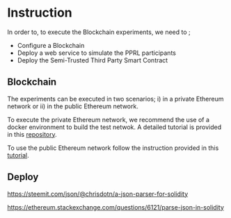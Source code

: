 # Instruction 

In order to, to execute the Blockchain experiments, we need to ;
 - Configure a Blockchain
 - Deploy a web service to simulate the PPRL participants
 - Deploy the Semi-Trusted Third Party Smart Contract 



## Blockchain 

The experiments can be executed in two scenarios; i) in a private Ethereum network or ii) in the public Ethereum network. 

To execute the private Ethereum network, we recommend the use of a docker environment to build the test netwok. A detailed tutorial is provided in this [repository](https://github.com/Capgemini-AIE/ethereum-docker). 

To use the public Ethereum network follow the instruction provided in this [tutorial](https://medium.com/swlh/deploy-smart-contracts-on-ropsten-testnet-through-ethereum-remix-233cd1494b4b).

## Deploy





https://steemit.com/json/@chrisdotn/a-json-parser-for-solidity


https://ethereum.stackexchange.com/questions/6121/parse-json-in-solidity

